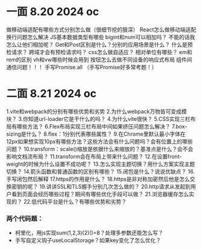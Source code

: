 # 一面 8.20 2024 oc
做移动端适配有哪些方式分别怎么做（很细节挖的狠深）
React怎么做移动端适配
换行问题怎么解决
JS基本数据类型有哪些
bigint和num可以相加吗？
不能的话我怎么让他们相加呢？
Get和Post区别是什么？分别的应用场景是什么？
什么是预检请求？
跨域才会有预检请求吗？
css怎么做自适应？
相对单位有哪些？
em和rem的区别
vh和vw哪些时候会用到
按钮怎么去做不同设备的响应式布局
组件间通信问题！！！
手写Promise.all
（手写Promise好多常考题！）

# 二面 8.21 2024 oc
1.vite和webpack的分别有哪些优势和劣势
2.为什么webpack万物皆可变成模块？
3.你知道url-loader它是干什么的吗？
4.为什么vite很快？
5.CSS实现三栏布局有哪些方法？
6.Flex布局实现三栏布局中间如果挤压问题怎么解决？
7.box-sizing是什么？
8.flex：1分别代表哪些属性？
9.在Chrome里默认最小字体在12px如果想实现10px有哪些方法？这些方法会有什么问题吗？会有位置上的哪些问题？
10.transform：scale()缩放是依据什么来缩放的？基准点是什么？会不会影响文档流布局？
11.transform会在布局上带来什么问题？
12.在设置front-weight的时候为什么设置不成功呢？
13.怎么实现主题切换？用什么方案实现主题切换？
14.箭头函数和普通函数的区别有哪些？
15.闭包是什么？说说优缺点？
16.手写闭包然后解释
17.https的作用是什么？
18.https是非对称加密然后他是怎么交换密钥的呢？
19.讲讲SSL和TLS握手分别几次怎么做的？
20.http请求从发起到用户看到页面会经历哪些过程？期间有哪些优化手段可以做？
21.浏览器缓存怎么实现的？
22.低代码平台是什么？有哪些优势和劣势？

### 两个代码题：

 - 柯里化，用js实现sum(1,2,3)(2)()=8？处理多参数还能怎么写？
 - 手写自定义钩子useLocalStorage？如果key变化了怎么优化？


